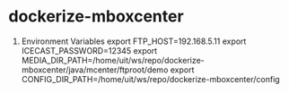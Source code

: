 # dockerize-mboxcenter

1. Environment Variables 
export FTP_HOST=192.168.5.11
export ICECAST_PASSWORD=12345
export MEDIA_DIR_PATH=/home/uit/ws/repo/dockerize-mboxcenter/java/mcenter/ftproot/demo
export CONFIG_DIR_PATH=/home/uit/ws/repo/dockerize-mboxcenter/config

